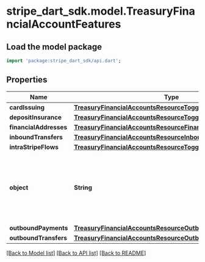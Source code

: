 # stripe_dart_sdk.model.TreasuryFinancialAccountFeatures

## Load the model package
```dart
import 'package:stripe_dart_sdk/api.dart';
```

## Properties
Name | Type | Description | Notes
------------ | ------------- | ------------- | -------------
**cardIssuing** | [**TreasuryFinancialAccountsResourceToggleSettings**](TreasuryFinancialAccountsResourceToggleSettings.md) |  | [optional] 
**depositInsurance** | [**TreasuryFinancialAccountsResourceToggleSettings**](TreasuryFinancialAccountsResourceToggleSettings.md) |  | [optional] 
**financialAddresses** | [**TreasuryFinancialAccountsResourceFinancialAddressesFeatures**](TreasuryFinancialAccountsResourceFinancialAddressesFeatures.md) |  | [optional] 
**inboundTransfers** | [**TreasuryFinancialAccountsResourceInboundTransfers**](TreasuryFinancialAccountsResourceInboundTransfers.md) |  | [optional] 
**intraStripeFlows** | [**TreasuryFinancialAccountsResourceToggleSettings**](TreasuryFinancialAccountsResourceToggleSettings.md) |  | [optional] 
**object** | **String** | String representing the object's type. Objects of the same type share the same value. | 
**outboundPayments** | [**TreasuryFinancialAccountsResourceOutboundPayments**](TreasuryFinancialAccountsResourceOutboundPayments.md) |  | [optional] 
**outboundTransfers** | [**TreasuryFinancialAccountsResourceOutboundTransfers**](TreasuryFinancialAccountsResourceOutboundTransfers.md) |  | [optional] 

[[Back to Model list]](../README.md#documentation-for-models) [[Back to API list]](../README.md#documentation-for-api-endpoints) [[Back to README]](../README.md)


